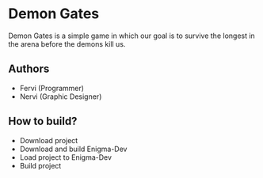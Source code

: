 # Demon Gates

Demon Gates is a simple game in which our goal is to survive the longest in the arena before the demons kill us.

## Authors
* Fervi (Programmer)
* Nervi (Graphic Designer)

## How to build?

* Download project
* Download and build Enigma-Dev
* Load project to Enigma-Dev
* Build project

